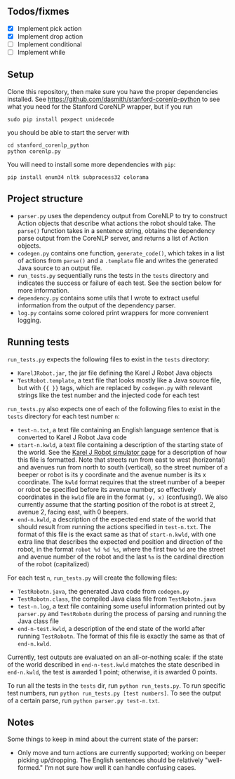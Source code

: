 ## Todos/fixmes
- [x] Implement pick action
- [x] Implement drop action
- [ ] Implement conditional
- [ ] Implement while

## Setup
Clone this repository, then make sure you have the proper dependencies installed. See
https://github.com/dasmith/stanford-corenlp-python to see what you need for the Stanford CoreNLP
wrapper, but if you run
```
sudo pip install pexpect unidecode
```

you should be able to start the server with
```
cd stanford_corenlp_python
python corenlp.py
```

You will need to install some more dependencies with `pip`:
```
pip install enum34 nltk subprocess32 colorama
```

## Project structure
- `parser.py` uses the dependency output from CoreNLP to try to construct Action objects that
  describe what actions the robot should take. The `parse()` function takes in a sentence string,
  obtains the dependency parse output from the CoreNLP server, and returns a list of Action
  objects.
- `codegen.py` contains one function, `generate_code()`, which takes in a list of actions from
  `parse()` and a `.template` file and writes the generated Java source to an output file.
- `run_tests.py` sequentially runs the tests in the `tests` directory and indicates the success or
  failure of each test. See the section below for more information.
- `dependency.py` contains some utils that I wrote to extract useful information from the output of
  the dependency parser.
- `log.py` contains some colored print wrappers for more convenient logging.

## Running tests
`run_tests.py` expects the following files to exist in the `tests` directory:
- `KarelJRobot.jar`, the jar file defining the Karel J Robot Java objects
- `TestRobot.template`, a text file that looks mostly like a Java source file, but with `{{ }}`
  tags, which are replaced by `codegen.py` with relevant strings like the test number and the
  injected code for each test

`run_tests.py` also expects one of each of the following files to exist in the `tests` directory
for each test number `n`:
- `test-n.txt`, a text file containing an English language sentence that is converted to Karel J
  Robot Java code
- `start-n.kwld`, a text file containing a description of the starting state of the world. See the
  [Karel J Robot simulator page](https://csis.pace.edu/~bergin/KarelJava2ed/karelexperimental.html)
  for a description of how this file is formatted. Note that streets run from east to west
  (horizontal) and avenues run from north to south (vertical), so the street number of a beeper or
  robot is its y coordinate and the avenue number is its x coordinate. The `kwld` format requires
  that the street number of a beeper or robot be specified before its avenue number, so effectively
  coordinates in the `kwld` file are in the format `(y, x)` (confusing!). We also currently assume
  that the starting position of the robot is at street 2, avenue 2, facing east, with 0 beepers.
- `end-n.kwld`, a description of the expected end state of the world that should result from
  running the actions specified in `test-n.txt`. The format of this file is the exact same as that
  of `start-n.kwld`, with one extra line that describes the expected end position and direction of
  the robot, in the format `robot %d %d %s`, where the first two `%d` are the street and avenue
  number of the robot and the last `%s` is the cardinal direction of the robot (capitalized)

For each test `n`, `run_tests.py` will create the following files:
- `TestRobotn.java`, the generated Java code from `codegen.py`
- `TestRobotn.class`, the compiled Java class file from `TestRobotn.java`
- `test-n.log`, a text file containing some useful information printed out by `parser.py` and
  `TestRobotn` during the process of parsing and running the Java class file
- `end-n-test.kwld`, a description of the end state of the world after running `TestRobotn`. The
  format of this file is exactly the same as that of `end-n.kwld`.

Currently, test outputs are evaluated on an all-or-nothing scale: if the state of the world
described in `end-n-test.kwld` matches the state described in `end-n.kwld`, the test is awarded 1
point; otherwise, it is awarded 0 points.

To run all the tests in the `tests` dir, run `python run_tests.py`. To run specific test numbers,
run `python run_tests.py [test numbers]`. To see the output of a certain parse, run `python
parser.py test-n.txt`.

## Notes
Some things to keep in mind about the current state of the parser:
- Only move and turn actions are currently supported; working on beeper picking up/dropping. The
  English sentences should be relatively "well-formed." I'm not sure how well it can handle
  confusing cases.
